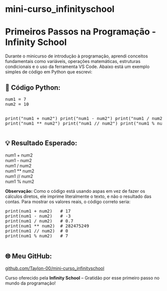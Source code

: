 # mini-curso_infinityschool

<!DOCTYPE html>
<html lang="pt-BR">
<head>
  <meta charset="UTF-8">
</head>
<body>
  <h1>Primeiros Passos na Programação - Infinity School</h1>
  <p>Durante o minicurso de introdução à programação, aprendi conceitos fundamentais como variáveis, operações matemáticas, estruturas condicionais e o uso da ferramenta VS Code. Abaixo está um exemplo simples de código em Python que escrevi:</p>
  
  <h2>🧠 Código Python:</h2>
  <pre>
num1 = 7
num2 = 10

print("num1 + num2")
print("num1 - num2")
print("num1 / num2")
print("num1 ** num2")
print("num1 // num2")
print("num1 % num2")
  </pre>

  <h2>💡 Resultado Esperado:</h2>
  <div class="resultado">
    num1 + num2<br>
    num1 - num2<br>
    num1 / num2<br>
    num1 ** num2<br>
    num1 // num2<br>
    num1 % num2
  </div>

  <p><strong>Observação:</strong> Como o código está usando aspas em vez de fazer os cálculos diretos, ele imprime literalmente o texto, e não o resultado das contas. Para mostrar os valores reais, o código correto seria:</p>

  <pre>
print(num1 + num2)   # 17
print(num1 - num2)   # -3
print(num1 / num2)   # 0.7
print(num1 ** num2)  # 282475249
print(num1 // num2)  # 0
print(num1 % num2)   # 7
  </pre>

  <h2>🌐 Meu GitHub:</h2>
  <p><a href="https://github.com/Taylon-00/mini-curso_infinityschool" target="_blank">github.com/Taylon-00/mini-curso_infinityschool</a></p>

  <p>Curso oferecido pela <strong>Infinity School</strong> – Gratidão por esse primeiro passo no mundo da programação!</p>
</body>
</html>
